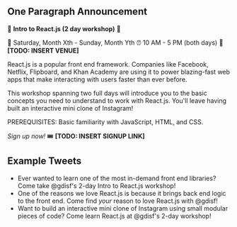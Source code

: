 ## One Paragraph Announcement

:tada: **Intro to React.js (2 day workshop)** :tada:

:date: Saturday, Month Xth - Sunday, Month Yth
⏰ 10 AM - 5 PM (both days)
📍 **[TODO: INSERT VENUE]**

React.js is a popular front end framework. Companies like Facebook, Netflix, Flipboard, and Khan Academy are using it to power blazing-fast web apps that make interacting with users faster than ever before.

This workshop spanning two full days will introduce you to the basic concepts you need to understand to work with React.js. You'll leave having built an interactive mini clone of Instagram!

PREREQUISITES: Basic familiarity with JavaScript, HTML, and CSS.

*Sign up now!* 🎟 **[TODO: INSERT SIGNUP LINK]**

## Example Tweets
- Ever wanted to learn one of the most in-demand front end libraries? Come take @gdisf's 2-day Intro to React.js workshop!
- One of the reasons we love React.js is because it brings back end logic to the front end. Come find *your* reason to love React.js with @gdisf!
- Want to build an interactive mini clone of Instagram using small modular pieces of code? Come learn React.js at @gdisf's 2-day workshop!
